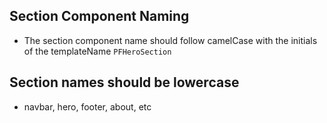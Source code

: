 ## Section Component Naming
- The section component name should follow camelCase with the initials of the templateName
`` PFHeroSection ``

## Section names should be lowercase
- navbar, hero, footer, about, etc
